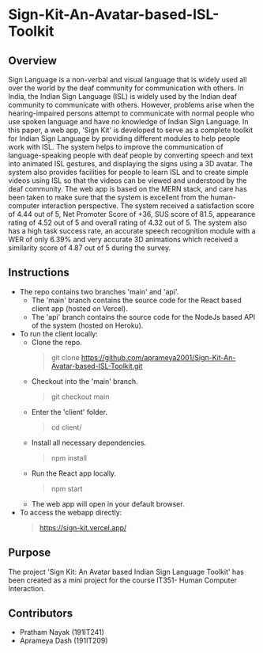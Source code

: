 # Sign-Kit-An-Avatar-based-ISL-Toolkit

## Overview 
Sign Language is a non-verbal and visual language that is widely used all over the world by the deaf community for communication with others. In India, the Indian Sign Language (ISL) is widely used by the Indian deaf community to communicate with others. However, problems arise when the hearing-impaired persons attempt to communicate with normal people who use spoken language and have no knowledge of Indian Sign Language. In this paper, a web app, 'Sign Kit' is developed to serve as a complete toolkit for Indian Sign Language by providing different modules to help people work with ISL. The system helps to improve the communication of language-speaking people with deaf people by converting speech and text into animated ISL gestures, and displaying the signs using a 3D avatar. The system also provides facilities for people to learn ISL and to create simple videos using ISL so that the videos can be viewed and understood by the deaf community. The web app is based on the MERN stack, and care has been taken to make sure that the system is excellent from the human-computer interaction perspective. The system received a satisfaction score of 4.44 out of 5, Net Promoter Score of +36, SUS score of 81.5, appearance rating of 4.52 out of 5 and overall rating of 4.32 out of 5. The system also has a high task success rate, an accurate speech recognition module with a WER of only 6.39\% and very accurate 3D animations which received a similarity score of 4.87 out of 5 during the survey.

## Instructions
- The repo contains two branches 'main' and 'api'. 
  - The 'main' branch contains the source code for the React based client app (hosted on Vercel). 
  - The 'api' branch contains the source code for the NodeJs based API of the system (hosted on Heroku). 
- To run the client locally:
  - Clone the repo.
    > git clone https://github.com/aprameya2001/Sign-Kit-An-Avatar-based-ISL-Toolkit.git
  - Checkout into the 'main' branch.
    > git checkout main
  - Enter the 'client' folder.
    > cd client/
  - Install all necessary dependencies.
    > npm install
  - Run the React app locally.
    > npm start
  - The web app will open in your default browser.
- To access the webapp directly:
  > https://sign-kit.vercel.app/
  
## Purpose  
The project 'Sign Kit: An Avatar based Indian Sign Language Toolkit' has been created as a mini project for the course IT351- Human Computer Interaction. 

## Contributors  
- Pratham Nayak (191IT241)  
- Aprameya Dash (191IT209)
